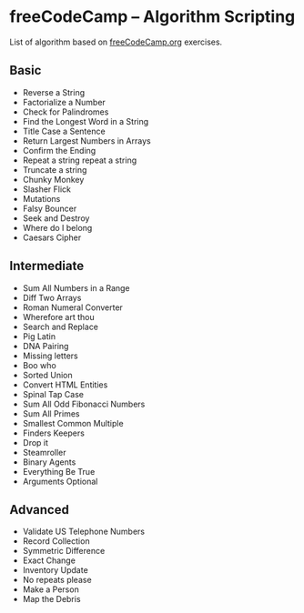 # freeCodeCamp – Algorithm Scripting

List of algorithm based on [freeCodeCamp.org](https://www.freecodecamp.org/) exercises.

## Basic
- Reverse a String
- Factorialize a Number
- Check for Palindromes
- Find the Longest Word in a String
- Title Case a Sentence
- Return Largest Numbers in Arrays
- Confirm the Ending
- Repeat a string repeat a string
- Truncate a string
- Chunky Monkey
- Slasher Flick
- Mutations
- Falsy Bouncer
- Seek and Destroy
- Where do I belong
- Caesars Cipher

## Intermediate
- Sum All Numbers in a Range
- Diff Two Arrays
- Roman Numeral Converter
- Wherefore art thou
- Search and Replace
- Pig Latin
- DNA Pairing
- Missing letters
- Boo who
- Sorted Union
- Convert HTML Entities
- Spinal Tap Case
- Sum All Odd Fibonacci Numbers
- Sum All Primes
- Smallest Common Multiple
- Finders Keepers
- Drop it
- Steamroller
- Binary Agents
- Everything Be True
- Arguments Optional

## Advanced
- Validate US Telephone Numbers
- Record Collection
- Symmetric Difference
- Exact Change
- Inventory Update
- No repeats please
- Make a Person
- Map the Debris
